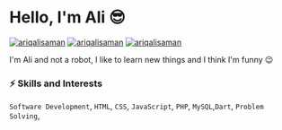 # Hello, I'm Ali 😎

[![ariqalisaman](https://img.shields.io/badge/-ariqalisaman-blue?style=flat&logo=Linkedin&logoColor=white&link=https://www.linkedin.com/in/ariqalisaman/)](https://www.linkedin.com/in/ariqalisaman/)
[![ariqalisaman](https://img.shields.io/badge/-ariqalisaman-DD2A7B?style=flat&logo=Instagram&logoColor=white&link=https://www.instagram.com/arqsamn_/)](https://www.instagram.com/arqsamn_/)
[![ariqalisaman](https://img.shields.io/badge/-ariqalisaman-333333?style=flat&logo=Github&logoColor=white&link=https://github.com/AriqAliSaman)](https://github.com/AriqAliSaman)
<!-- [![ariqalisaman](https://img.shields.io/badge/-ariqalisaman-blue?style=flat&logo=Facebook&logoColor=white&link=https://www.facebook.com/sofyan.t.laksono/)](https://www.facebook.com/sofyan.t.laksono/) -->


I'm Ali and not a robot, I like to learn new things and I think I'm funny 😉

### ⚡️ Skills and Interests
`Software Development`, `HTML`, `CSS`, `JavaScript`, `PHP`, `MySQL`,`Dart`, `Problem Solving`,
